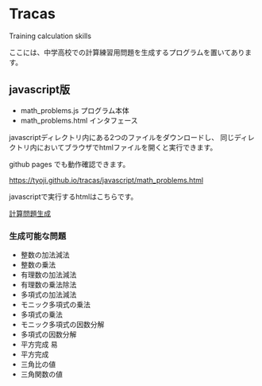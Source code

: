 # Tracas
Training calculation skills

ここには、中学高校での計算練習用問題を生成するプログラムを置いてあります。

## javascript版

- math_problems.js  プログラム本体
- math_problems.html  インタフェース

javascriptディレクトリ内にある2つのファイルをダウンロードし、
同じディレクトリ内においてブラウザでhtmlファイルを開くと実行できます。

github pages でも動作確認できます。

https://tyoji.github.io/tracas/javascript/math_problems.html


javascriptで実行するhtmlはこちらです。

[計算問題生成](javascript/math_problems.html "計算問題生成")


### 生成可能な問題
- 整数の加法減法
- 整数の乗法
- 有理数の加法減法
- 有理数の乗法除法
- 多項式の加法減法
- モニック多項式の乗法
- 多項式の乗法
- モニック多項式の因数分解
- 多項式の因数分解
- 平方完成 易
- 平方完成
- 三角比の値
- 三角関数の値


